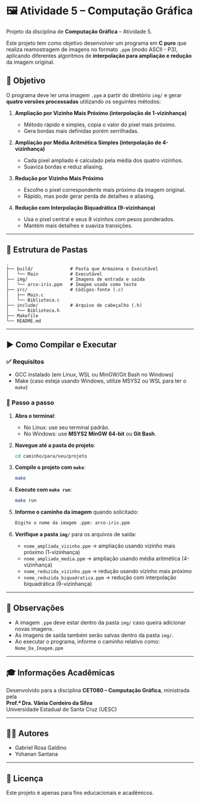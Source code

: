 # 🖼️ Atividade 5 – Computação Gráfica

Projeto da disciplina de **Computação Gráfica** – Atividade 5.

Este projeto tem como objetivo desenvolver um programa em **C puro** que realiza reamostragem de imagens no formato `.ppm` (modo ASCII - P3), aplicando diferentes algoritmos de **interpolação para ampliação e redução** da imagem original.

## 🎯 Objetivo

O programa deve ler uma imagem `.ppm` a partir do diretório `img/` e gerar **quatro versões processadas** utilizando os seguintes métodos:

1. **Ampliação por Vizinho Mais Próximo (interpolação de 1-vizinhança)**

   - Método rápido e simples, copia o valor do pixel mais próximo.
   - Gera bordas mais definidas porém serrilhadas.

2. **Ampliação por Média Aritmética Simples (interpolação de 4-vizinhança)**

   - Cada pixel ampliado é calculado pela média dos quatro vizinhos.
   - Suaviza bordas e reduz aliasing.

3. **Redução por Vizinho Mais Próximo**

   - Escolhe o pixel correspondente mais próximo da imagem original.
   - Rápido, mas pode gerar perda de detalhes e aliasing.

4. **Redução com Interpolação Biquadrática (9-vizinhança)**
   - Usa o pixel central e seus 8 vizinhos com pesos ponderados.
   - Mantém mais detalhes e suaviza transições.

---

## 📁 Estrutura de Pastas

```
.
├── build/              # Pasta que Armazena o Executável
│   └── Main            # Executável
├── img/                # Imagens de entrada e saída
│   └── arco-iris.ppm   # Imagem usada como teste
├── src/                # Códigos-fonte (.c)
│   ├── Main.c
│   └── Biblioteca.c
├── include/            # Arquivo de cabeçalho (.h)
│   └── Biblioteca.h
├── Makefile
└── README.md
```

---

## ▶️ Como Compilar e Executar

### ✅ Requisitos

- GCC instalado (em Linux, WSL ou MinGW/Git Bash no Windows)
- Make (caso esteja usando Windows, utilize MSYS2 ou WSL para ter o `make`)

### 🧪 Passo a passo

1. **Abra o terminal**:

   - No Linux: use seu terminal padrão.
   - No Windows: use **MSYS2 MinGW 64-bit** ou **Git Bash**.

2. **Navegue até a pasta do projeto**:

   ```bash
   cd caminho/para/seu/projeto
   ```

3. **Compile o projeto com `make`**:

   ```bash
   make
   ```

4. **Execute com `make run`**:

   ```bash
   make run
   ```

5. **Informe o caminho da imagem** quando solicitado:

   ```bash
   Digite o nome da imagem .ppm: arco-iris.ppm
   ```

6. **Verifique a pasta `img/`** para os arquivos de saída:
   - `nome_ampliada_vizinho.ppm` → ampliação usando vizinho mais próximo (1-vizinhança)
   - `nome_ampliada_media.ppm` → ampliação usando média aritmética (4-vizinhança)
   - `nome_reduzida_vizinho.ppm` → redução usando vizinho mais próximo
   - `nome_reduzida_biquadratica.ppm` → redução com interpolação biquadrática (9-vizinhança)

---

## 📝 Observações

- A imagem `.ppm` deve estar dentro da pasta `img/` caso queira adicionar novas imagens.
- As imagens de saída também serão salvas dentro da pasta `img/`.
- Ao executar o programa, informe o caminho relativo como: `Nome_Da_Imagem.ppm`

---

## 🎓 Informações Acadêmicas

Desenvolvido para a disciplina **CET080 – Computação Gráfica**, ministrada pela  
**Prof.ª Dra. Vânia Cordeiro da Silva**  
Universidade Estadual de Santa Cruz (UESC)

---

## 👨‍💻 Autores

- Gabriel Rosa Galdino
- Yohanan Santana

---

## 📄 Licença

Este projeto é apenas para fins educacionais e acadêmicos.

